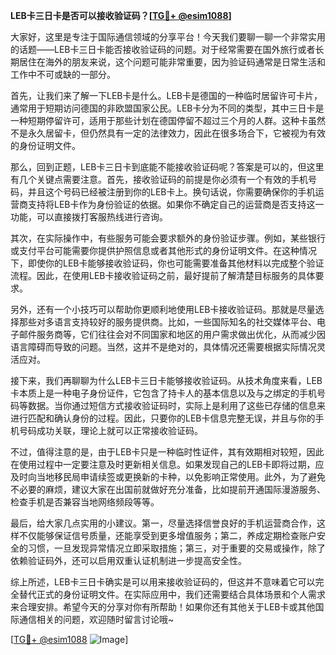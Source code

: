 **LEB卡三日卡是否可以接收验证码？[[TG💪+ @esim1088](https://t.me/s/esim1088)]**

大家好，这里是专注于国际通信领域的分享平台！今天我们要聊一聊一个非常实用的话题——LEB卡三日卡能否接收验证码的问题。对于经常需要在国外旅行或者长期居住在海外的朋友来说，这个问题可能非常重要，因为验证码通常是日常生活和工作中不可或缺的一部分。

首先，让我们来了解一下LEB卡是什么。LEB卡是德国的一种临时居留许可卡片，通常用于短期访问德国的非欧盟国家公民。LEB卡分为不同的类型，其中三日卡是一种短期停留许可，适用于那些计划在德国停留不超过三个月的人群。这种卡虽然不是永久居留卡，但仍然具有一定的法律效力，因此在很多场合下，它被视为有效的身份证明文件。

那么，回到正题，LEB卡三日卡到底能不能接收验证码呢？答案是可以的，但这里有几个关键点需要注意。首先，接收验证码的前提是你必须有一个有效的手机号码，并且这个号码已经被注册到你的LEB卡上。换句话说，你需要确保你的手机运营商支持将LEB卡作为身份验证的依据。如果你不确定自己的运营商是否支持这一功能，可以直接拨打客服热线进行咨询。

其次，在实际操作中，有些服务可能会要求额外的身份验证步骤。例如，某些银行或支付平台可能需要你提供护照信息或者其他形式的身份证明文件。在这种情况下，即使你的LEB卡能够接收验证码，你也可能需要准备其他材料以完成整个验证流程。因此，在使用LEB卡接收验证码之前，最好提前了解清楚目标服务的具体要求。

另外，还有一个小技巧可以帮助你更顺利地使用LEB卡接收验证码。那就是尽量选择那些对多语言支持较好的服务提供商。比如，一些国际知名的社交媒体平台、电子邮件服务商等，它们往往会对不同国家和地区的用户需求做出优化，从而减少因语言障碍而导致的问题。当然，这并不是绝对的，具体情况还需要根据实际情况灵活应对。

接下来，我们再聊聊为什么LEB卡三日卡能够接收验证码。从技术角度来看，LEB卡本质上是一种电子身份证件，它包含了持卡人的基本信息以及与之绑定的手机号码等数据。当你通过短信方式接收验证码时，实际上是利用了这些已存储的信息来进行匹配和确认身份的过程。因此，只要你的LEB卡信息完整无误，并且与你的手机号码成功关联，理论上就可以正常接收验证码。

不过，值得注意的是，由于LEB卡只是一种临时性证件，其有效期相对较短，因此在使用过程中一定要注意及时更新相关信息。如果发现自己的LEB卡即将过期，应及时向当地移民局申请续签或更换新的卡种，以免影响正常使用。此外，为了避免不必要的麻烦，建议大家在出国前就做好充分准备，比如提前开通国际漫游服务、检查手机是否兼容当地网络频段等等。

最后，给大家几点实用的小建议。第一，尽量选择信誉良好的手机运营商合作，这样不仅能够保证信号质量，还能享受到更多增值服务；第二，养成定期检查账户安全的习惯，一旦发现异常情况立即采取措施；第三，对于重要的交易或操作，除了依赖验证码外，还可以启用双重认证机制进一步提高安全性。

综上所述，LEB卡三日卡确实是可以用来接收验证码的，但这并不意味着它可以完全替代正式的身份证明文件。在实际应用中，我们还需要结合具体场景和个人需求来合理安排。希望今天的分享对你有所帮助！如果你还有其他关于LEB卡或其他国际通信相关的问题，欢迎随时留言讨论哦~

[[TG💪+ @esim1088](https://t.me/s/esim1088) ![Image](https://i.postimg.cc/4NQfJmqS/Snipaste-2025-05-13-00-14-12.png)]